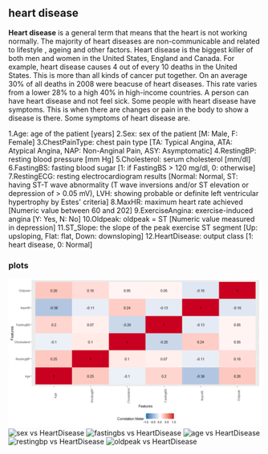 ## heart disease
**Heart disease** is a general term that means that the heart is not working normally. The majority of heart diseases are non-communicable and related to lifestyle , ageing and other factors. Heart disease is the biggest killer of both men and women in the United States, England and Canada. For example, heart disease causes 4 out of every 10 deaths in the United States. This is more than all kinds of cancer put together. On an average 30% of all deaths in 2008 were beacuse of heart diseases. This rate varies from a lower 28% to a high 40% in high-income countries.
A person can have heart disease and not feel sick. Some people with heart disease have symptoms. This is when there are changes or pain in the body to show a disease is there. Some symptoms of heart disease are.
 
1.Age: age of the patient [years]
2.Sex: sex of the patient [M: Male, F: Female]
3.ChestPainType: chest pain type [TA: Typical Angina, ATA: Atypical Angina, NAP: Non-Anginal Pain, ASY: Asymptomatic]
4.RestingBP: resting blood pressure [mm Hg]
5.Cholesterol: serum cholesterol [mm/dl]
6.FastingBS: fasting blood sugar [1: if FastingBS > 120 mg/dl, 0: otherwise]
7.RestingECG: resting electrocardiogram results [Normal: Normal, ST: having ST-T wave abnormality (T wave inversions and/or ST elevation or depression of > 0.05 mV), LVH: showing probable or definite left ventricular hypertrophy by Estes' criteria]
8.MaxHR: maximum heart rate achieved [Numeric value between 60 and 202]
9.ExerciseAngina: exercise-induced angina [Y: Yes, N: No]
10.Oldpeak: oldpeak = ST [Numeric value measured in depression]
11.ST_Slope: the slope of the peak exercise ST segment [Up: upsloping, Flat: flat, Down: downsloping]
12.HeartDisease: output class [1: heart disease, 0: Normal]
### plots
![correlation plot](https://github.com/anurag6787/heart-disease-by-logistic/blob/main/images/plot_correlation_?raw=true)
![sex vs HeartDisease](https://github.com/anurag6787/heart-disease-by-logistic/blob/main/images/heartdisease_sex?raw=true)
![fastingbs vs  HeartDisease](https://github.com/anurag6787/heart-disease-by-logistic/blob/main/images/heartdisease_sex?raw=true)
![age vs HeartDisease](https://github.com/anurag6787/heart-disease-by-logistic/blob/main/images/fastingbsvshd?raw=true)
![restingbp vs HeartDisease](https://github.com/anurag6787/heart-disease-by-logistic/blob/main/images/restingbpvshd?raw=true)
![oldpeak vs HeartDisease](https://github.com/anurag6787/heart-disease-by-logistic/blob/main/images/oldpeakvshd?raw=true)